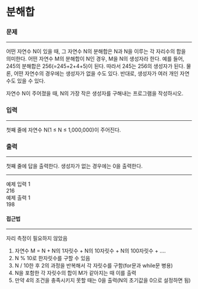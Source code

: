# 분해합

### 문제

---

어떤 자연수 N이 있을 때, 그 자연수 N의 분해합은 N과 N을 이루는 각 자리수의 합을 의미한다. 어떤 자연수 M의 분해합이 N인 경우, M을 N의 생성자라 한다. 예를 들어, 245의 분해합은 256(=245+2+4+5)이 된다. 따라서 245는 256의 생성자가 된다. 물론, 어떤 자연수의 경우에는 생성자가 없을 수도 있다. 반대로, 생성자가 여러 개인 자연수도 있을 수 있다.

자연수 N이 주어졌을 때, N의 가장 작은 생성자를 구해내는 프로그램을 작성하시오.

### 입력

---

첫째 줄에 자연수 N(1 ≤ N ≤ 1,000,000)이 주어진다.

### 출력

---
첫째 줄에 답을 출력한다. 생성자가 없는 경우에는 0을 출력한다.

---

예제 입력 1 <br>
216 <br>
예제 출력 1 <br>
198 <br>

#### 접근법

---

자리 측정이 필요하지 않았음

1. 자연수 M = N + N의 1자릿수 + N의 10자릿수 + N의 100자릿수 + ....
2. N % 10로 한자릿수를 구할 수 있음
3. N / 10한 후 2의 과정을 반복해서 각 자릿수를 구함(for문과 while문 병용)
4. N을 포함한 각 자릿수의 합이 M가 같아지는 때 이를 출력
5. 만약 4의 조건을 충족시키지 못할 때는 0을 출력(N의 초기값을 0으로 설정하면 됨)